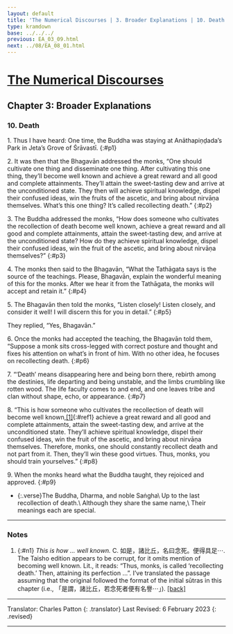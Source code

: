 ```yaml
---
layout: default
title: 'The Numerical Discourses | 3. Broader Explanations | 10. Death'
type: kramdown
base: ../../../
previous: EA_03_09.html
next: ../08/EA_08_01.html
---
```


# [The Numerical Discourses](../index.html)
## Chapter 3: Broader Explanations
### 10. Death

1\. Thus I have heard: One time, the Buddha was staying at Anāthapiṇḍada’s Park in Jeta’s Grove of Śrāvastī.
{:#p1}

2\. It was then that the Bhagavān addressed the monks, “One should cultivate one thing and disseminate one thing. After cultivating this one thing, they’ll become well known and achieve a great reward and all good and complete attainments. They’ll attain the sweet-tasting dew and arrive at the unconditioned state. They then will achieve spiritual knowledge, dispel their confused ideas, win the fruits of the ascetic, and bring about nirvāṇa themselves. What’s this one thing? It’s called recollecting death.”
{:#p2}

3\. The Buddha addressed the monks, “How does someone who cultivates the recollection of death become well known, achieve a great reward and all good and complete attainments, attain the sweet-tasting dew, and arrive at the unconditioned state? How do they achieve spiritual knowledge, dispel their confused ideas, win the fruit of the ascetic, and bring about nirvāṇa themselves?”
{:#p3}

4\. The monks then said to the Bhagavān, “What the Tathāgata says is the source of the teachings. Please, Bhagavān, explain the wonderful meaning of this for the monks. After we hear it from the Tathāgata, the monks will accept and retain it.”
{:#p4}

5\. The Bhagavān then told the monks, “Listen closely! Listen closely, and consider it well! I will discern this for you in detail.”
{:#p5}

They replied, “Yes, Bhagavān.”

6\. Once the monks had accepted the teaching, the Bhagavān told them, “Suppose a monk sits cross-legged with correct posture and thought and fixes his attention on what’s in front of him. With no other idea, he focuses on recollecting death.
{:#p6}

7\. “‘Death’ means disappearing here and being born there, rebirth among the destinies, life departing and being unstable, and the limbs crumbling like rotten wood. The life faculty comes to and end, and one leaves tribe and clan without shape, echo, or appearance.
{:#p7}

8\. “This is how someone who cultivates the recollection of death will become well known,[\[1\]](#n1){:#ref1} achieve a great reward and all good and complete attainments, attain the sweet-tasting dew, and arrive at the unconditioned state. They’ll achieve spiritual knowledge, dispel their confused ideas, win the fruit of the ascetic, and bring about nirvāṇa themselves. Therefore, monks, one should constantly recollect death and not part from it. Then, they’ll win these good virtues. Thus, monks, you should train yourselves.”
{:#p8}

9\. When the monks heard what the Buddha taught, they rejoiced and approved.
{:#p9}

* {:.verse}The Buddha, Dharma, and noble Saṅgha\\
Up to the last recollection of death.\\
Although they share the same name,\\
Their meanings each are special.

---

### Notes

1. {:#n1} *This is how … well known.* C. 如是，諸比丘，名曰念死。便得具足⋯. The Taisho edition appears to be corrupt, for it omits mention of becoming well known. Lit., it reads: “Thus, monks, is called ‘recollecting death.’ Then, attaining its perfection …”. I’ve translated the passage assuming that the original followed the format of the initial sūtras in this chapter (i.e., 「是謂，諸比丘，若念死者便有名譽⋯」). [\[back\]](#ref1)

---

Translator: Charles Patton
{: .translator}
Last Revised: 6 February 2023
{: .revised}

---